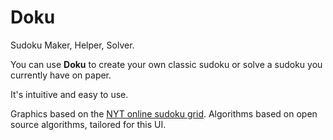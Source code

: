 
# Doku

Sudoku Maker, Helper, Solver.

You can use **Doku** to create your own classic sudoku or
solve a sudoku you currently have on paper.

It's intuitive and easy to use.

Graphics based on the [NYT online sudoku grid](https://www.nytimes.com/puzzles/sudoku/easy).
Algorithms based on open source algorithms, tailored for this UI.

